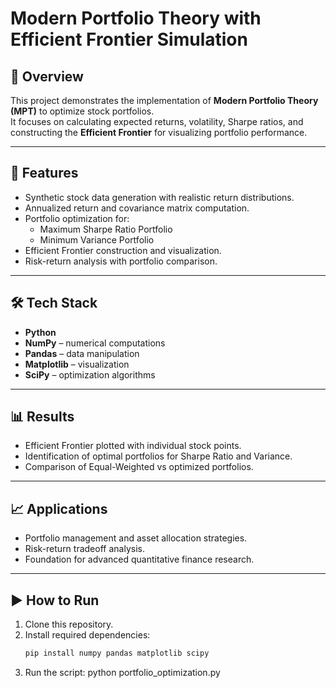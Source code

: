 # Modern Portfolio Theory with Efficient Frontier Simulation

## 📌 Overview
This project demonstrates the implementation of **Modern Portfolio Theory (MPT)** to optimize stock portfolios.  
It focuses on calculating expected returns, volatility, Sharpe ratios, and constructing the **Efficient Frontier** for visualizing portfolio performance.

---

## 🚀 Features
- Synthetic stock data generation with realistic return distributions.  
- Annualized return and covariance matrix computation.  
- Portfolio optimization for:
  - Maximum Sharpe Ratio Portfolio  
  - Minimum Variance Portfolio  
- Efficient Frontier construction and visualization.  
- Risk-return analysis with portfolio comparison.  

---

## 🛠️ Tech Stack
- **Python**  
- **NumPy** – numerical computations  
- **Pandas** – data manipulation  
- **Matplotlib** – visualization  
- **SciPy** – optimization algorithms  

---

## 📊 Results
- Efficient Frontier plotted with individual stock points.  
- Identification of optimal portfolios for Sharpe Ratio and Variance.  
- Comparison of Equal-Weighted vs optimized portfolios.  

---

## 📈 Applications
- Portfolio management and asset allocation strategies.  
- Risk-return tradeoff analysis.  
- Foundation for advanced quantitative finance research.  

---

## ▶️ How to Run
1. Clone this repository.  
2. Install required dependencies:  
   ```bash
   pip install numpy pandas matplotlib scipy
3. Run the script:
   python portfolio_optimization.py
